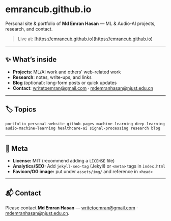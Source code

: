 # emrancub.github.io

Personal site & portfolio of **Md Emran Hasan** — ML & Audio-AI projects, research, and contact.

> Live at: [https://emrancub.github.io](https://emrancub.github.io) 

---

## ✨ What’s inside

* **Projects**: ML/AI work and others' web-related work
* **Research**: notes, write-ups, and links
* **Blog** (optional): long-form posts or quick updates
* **Contact**: [writetoemran@gmail.com](mailto:writetoemran@gmail.com) · [mdemranhasan@njust.edu.cn](mailto:mdemranhasan@njust.edu.cn)


---

## 🏷 Topics

```
portfolio personal-website github-pages machine-learning deep-learning audio-machine-learning healthcare-ai signal-processing research blog
```

---

## 🔐 Meta

* **License:** MIT (recommend adding a `LICENSE` file)
* **Analytics/SEO:** Add `jekyll-seo-tag` (Jekyll) or `<meta>` tags in `index.html`
* **Favicon/OG image:** put under `assets/img/` and reference in `<head>`

---

## 📬 Contact

Please contact **Md Emran Hasan** — [writetoemran@gmail.com](mailto:writetoemran@gmail.com) · [mdemranhasan@njust.edu.cn](mailto:mdemranhasan@njust.edu.cn).

